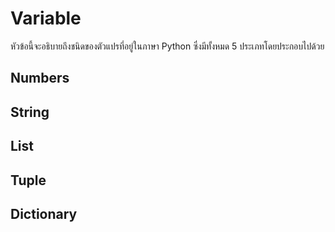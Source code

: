 # Variable
หัวข้อนี้จะอธิบายถึงชนิดของตัวแปรที่อยู่ในภาษา Python ซึ่งมีทั้งหมด 5 ประเภทโดยประกอบไปด้วย

Numbers
------------------


String
------------------



List
------------------


Tuple
------------------


Dictionary
------------------